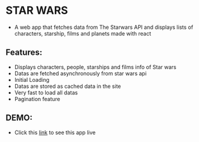# STAR WARS
  - A web app that fetches data from The Starwars API and displays lists of characters, starship, films and planets made with react

## Features:
  - Displays characters, people, starships and films info of Star wars
  - Datas are fetched asynchronously from star wars api
  - Initial Loading
  - Datas are stored as cached data in the site
  - Very fast to load all datas
  - Pagination feature
  
  
## DEMO:
  - Click this <a href="https://star-wars-by-shubham.netlify.app/">link</a> to see this app live 
